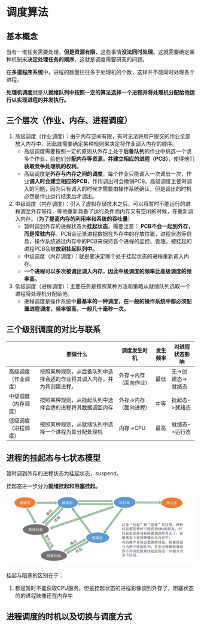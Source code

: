 # 调度算法

## 基本概念

当有一堆任务需要处理，**但是资源有限**，这些事情**没法同时处理**。这就需要确定某种机制来**决定处理任务的顺序**，这就是调度需要研究的问题。

在**多道程序系统**中，进程的数量往往多于处理机的个数，这样并不能同时处理各个进程。

**处理机调度**就是从**就绪队列中按照一定的算法选择一个进程并将处理机分配给他运行以实现进程的并发执行。**

## 三个层次（作业、内存、进程调度）

1. 高级调度（作业调度）：由于内存空间有限，有时无法将用户提交的作业全部放入内存中，因此就需要确定某种规则来决定将作业调入内存的顺序。
   - 高级调度需要按照一定的原则从外存上处于**后备队列**的作业中挑选一个或多个作业，给他们分**配内存等资源，**并**建立相应的进程（PCB）**，使得他们**获取竞争处理机的权利。**
   - 高级调度是**外存与内存之间的调度**，每个作业只能调入一次调出一次，作业**调入时会建立相应的PCB**，作用调出时会撤销PCB。高级调度主要时调入的问题，因为只有调入的时候才需要由操作系统确认，但是调出的时机必然是作业运行结束后才调出。
2. 中级调度（内存调度）：引入了虚拟存储技术之后，可以将暂时不能运行的进程调至外存等待，等他重新具备了运行条件而内存又有空闲的时候，在重新调入内存。（**为了提高内存的利用率和系统的吞吐量**）
   - 暂时调到外存的进程状态为**挂起状态**。需要注意：	**PCB不会一起到外存，而是常驻内存**。PCB会记录进程数据在外存中的存放位置，进程状态等信息，操作系统通过内存中的PCB来保持各个进程的监控、管理。被挂起的进程PCB会被**放到挂起队列中。**
   - 中级调度（内存调度）：就是要决定哪个处于挂起状态的进程重新调入内存。
   - **一个进程可以多次被调出调入内存，因此中级调度的频率比高级调度的频率高。**
3. 低级调度（进程调度）：主要任务是按照某种方法和策略从就绪队列选取一个进程将处理机分配给他。
   - 进程调度是操作系统中**最基本的一种调度，在一般的操作系统中都必须配置进程调度，频率很高，一般几十毫秒一次。**

## 三个级别调度的对比与联系

|                      | 要做什么                                                     | 调度发生时机           | 发生频率 | 对进程状态影响     |
| -------------------- | ------------------------------------------------------------ | ---------------------- | -------- | ------------------ |
| 高级调度（作业调度） | 按照某种规则，从后备队列中选择合适的作业将其调入内存，并为其创建进程。 | 外存->内存（面向作业） | 最低     | 无->创建态->就绪态 |
| 中级调度（内存调度） | 按照某种规则，从挂起队列中选择合适的进程将其数据调回内存     | 外存->内存（面向进程） | 中等     | 挂起态->就绪态     |
| 低级调度（进程调度） | 按照某种规则，从就绪队列中选择一个进程为其分配处理机         | 内存->CPU              | 最高     | 就绪态->运行态     |



## 进程的挂起态与七状态模型

暂时调到外存的进程状态为挂起状态，suspend。

挂起态进一步分为**就绪挂起和阻塞挂起。**

![](img/进程的七状态模型.png)

挂起与阻塞的区别在于：

1. 都是暂时不能获取CPU服务，但是挂起状态的进程影像调到外存了，阻塞状态的的进程映像还在内存中

## 进程调度的时机以及切换与调度方式